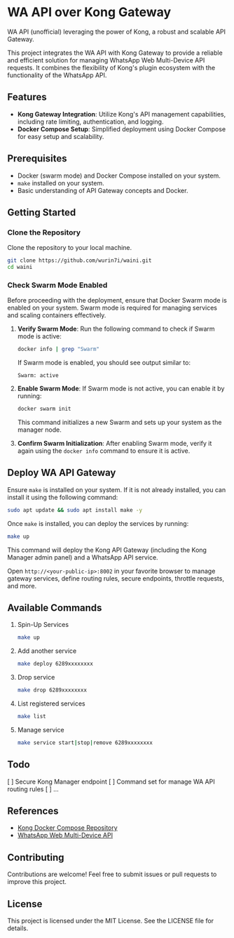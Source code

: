# WA API over Kong Gateway

WA API (unofficial) leveraging the power of Kong, a robust and scalable API Gateway.

This project integrates the WA API with Kong Gateway to provide a reliable and efficient solution for managing WhatsApp Web Multi-Device API requests. It combines the flexibility of Kong's plugin ecosystem with the functionality of the WhatsApp API.


## Features

- **Kong Gateway Integration**: Utilize Kong's API management capabilities, including rate limiting, authentication, and logging.
- **Docker Compose Setup**: Simplified deployment using Docker Compose for easy setup and scalability.


## Prerequisites

- Docker (swarm mode) and Docker Compose installed on your system.
- `make` installed on your system.
- Basic understanding of API Gateway concepts and Docker.


## Getting Started

### Clone the Repository

Clone the repository to your local machine.
```bash
git clone https://github.com/wurin7i/waini.git
cd waini
```

### Check Swarm Mode Enabled

Before proceeding with the deployment, ensure that Docker Swarm mode is enabled on your system. Swarm mode is required for managing services and scaling containers effectively.

1. **Verify Swarm Mode**:
    Run the following command to check if Swarm mode is active:
    ```bash
    docker info | grep "Swarm"
    ```
    If Swarm mode is enabled, you should see output similar to:
    ```
    Swarm: active
    ```

2. **Enable Swarm Mode**:
    If Swarm mode is not active, you can enable it by running:
    ```bash
    docker swarm init
    ```
    This command initializes a new Swarm and sets up your system as the manager node.

3. **Confirm Swarm Initialization**:
    After enabling Swarm mode, verify it again using the `docker info` command to ensure it is active.

## Deploy WA API Gateway

Ensure `make` is installed on your system. If it is not already installed, you can install it using the following command:

```bash
sudo apt update && sudo apt install make -y
```

Once `make` is installed, you can deploy the services by running:

```bash
make up
```

This command will deploy the Kong API Gateway (including the Kong Manager admin panel) and a WhatsApp API service.

Open `http://<your-public-ip>:8002` in your favorite browser to manage gateway services, define routing rules, secure endpoints, throttle requests, and more.


## Available Commands

1) Spin-Up Services

    ```bash
    make up
    ```

2) Add another service

    ```bash
    make deploy 6289xxxxxxxx
    ```

3) Drop service

    ```bash
    make drop 6289xxxxxxxx
    ```

4) List registered services

    ```bash
    make list
    ```

5) Manage service

    ```bash
    make service start|stop|remove 6289xxxxxxxx
    ```

## Todo

[ ] Secure Kong Manager endpoint
[ ] Command set for manage WA API routing rules
[ ] ...


## References

- [Kong Docker Compose Repository](https://github.com/Kong/docker-kong/tree/master/compose)
- [WhatsApp Web Multi-Device API](https://github.com/aldinokemal/go-whatsapp-web-multidevice)


## Contributing

Contributions are welcome! Feel free to submit issues or pull requests to improve this project.


## License

This project is licensed under the MIT License. See the LICENSE file for details.